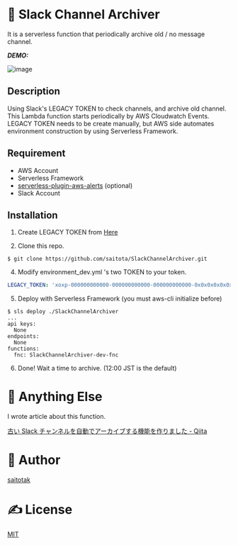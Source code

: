 ﻿# 🤖 Slack Channel Archiver
It is a serverless function that periodically archive old / no message channel.

***DEMO:***

![image](https://user-images.githubusercontent.com/1152469/37551788-0e4f95cc-29eb-11e8-9c7f-db281960837b.png)

## Description
Using Slack's LEGACY TOKEN to check channels, and archive old channel.
This Lambda function starts periodically by AWS Cloudwatch Events.
LEGACY TOKEN needs to be create manually, but AWS side automates environment construction by using Serverless Framework.

## Requirement
- AWS Account
- Serverless Framework
- [serverless-plugin-aws-alerts](https://serverless.com/blog/serverless-ops-metrics/) (optional)
- Slack Account

## Installation
1. Create LEGACY TOKEN from [Here](https://api.slack.com/custom-integrations/legacy-tokens)

2. Clone this repo.
```
$ git clone https://github.com/saitota/SlackChannelArchiver.git
```

4. Modify environment_dev.yml 's two TOKEN to your token.
``` environment_dev.yml
LEGACY_TOKEN: 'xoxp-000000000000-000000000000-000000000000-0x0x0x0x0x0x0x0x0x0x0x0x0x0x0x0x'
```

5. Deploy with Serverless Framework (you must aws-cli initialize before)
```
$ sls deploy ./SlackChannelArchiver
...
api keys:
  None
endpoints:
  None
functions:
  fnc: SlackChannelArchiver-dev-fnc
```
6. Done! Wait a time to archive. (12:00 JST is the default)

# 🤔 Anything Else
I wrote article about this function.

[古い Slack チャンネルを自動でアーカイブする機能を作りました - Qiita](https://qiita.com/saitotak/items/6f84de5218b71831ce2b)

# 🐑 Author
[saitotak](https://qiita.com/saitotak)

# ✍ License
[MIT](./LICENSE)

